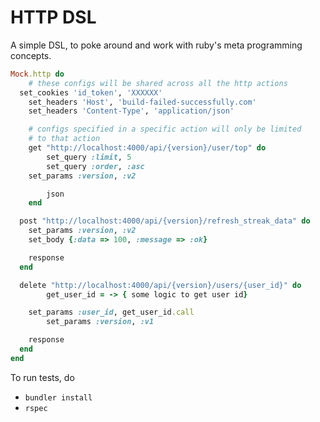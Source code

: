 # HTTP DSL

A simple DSL, to poke around and work with ruby's meta programming concepts.

```ruby
Mock.http do
	# these configs will be shared across all the http actions
  set_cookies 'id_token', 'XXXXXX'
	set_headers 'Host', 'build-failed-successfully.com'
	set_headers 'Content-Type', 'application/json'

	# configs specified in a specific action will only be limited
	# to that action
	get "http://localhost:4000/api/{version}/user/top" do
		set_query :limit, 5
		set_query :order, :asc
    set_params :version, :v2

		json
	end

  post "http://localhost:4000/api/{version}/refresh_streak_data" do
    set_params :version, :v2
    set_body {:data => 100, :message => :ok}

    response
  end

  delete "http://localhost:4000/api/{version}/users/{user_id}" do
		get_user_id = -> { some logic to get user id}

    set_params :user_id, get_user_id.call
		set_params :version, :v1

    response
  end
end
```

To run tests, do

- `bundler install`
- `rspec`